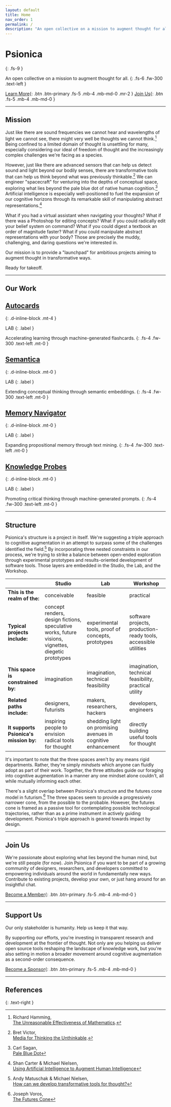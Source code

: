 ```yaml
---
layout: default
title: Home
nav_order: 1
permalink: /
description: "An open collective on a mission to augment thought for all."
---
```


# Psionica
{: .fs-9 }

An open collective on a mission to augment thought for all.
{: .fs-6 .fw-300 .text-left }

[Learn More](./#mission){: .btn .btn-primary .fs-5 .mb-4 .mb-md-0 .mr-2 } [Join Us](./#join-us){: .btn .fs-5 .mb-4 .mb-md-0 }

---

## Mission

Just like there are sound frequencies we cannot hear and wavelengths of light we cannot see, there might very well be thoughts we cannot think.[^1] Being confined to a limited domain of thought is unsettling for many, especially considering our ideal of freedom of thought and the increasingly complex challenges we're facing as a species.

However, just like there are advanced sensors that can help us detect sound and light beyond our bodily senses, there are transformative tools that can help us think beyond what was previously thinkable.[^2] We can engineer "spacecraft" for venturing into the depths of conceptual space, exploring what lies beyond the pale blue dot of native human cognition.[^3] Artificial intelligence is especially well-positioned to fuel the expansion of our cognitive horizons through its remarkable skill of manipulating abstract representations.[^5]

What if you had a virtual assistant when navigating your thoughts? What if there was a Photoshop for editing concepts? What if you could radically edit your belief system on command? What if you could digest a textbook an order of magnitude faster? What if you could manipulate abstract representations with your body? Those are precisely the muddy, challenging, and daring questions we're interested in.

Our mission is to provide a "launchpad" for ambitious projects aiming to augment thought in transformative ways.

Ready for takeoff.

---

## Our Work

## [Autocards](/docs/lab/autocards)
{: .d-inline-block .mt-4 }

LAB
{: .label }

Accelerating learning through machine-generated flashcards.
{: .fs-4 .fw-300 .text-left .mt-0 }

## [Semantica](/docs/lab/semantica)
{: .d-inline-block .mt-0 }

LAB
{: .label }

Extending conceptual thinking through semantic embeddings.
{: .fs-4 .fw-300 .text-left .mt-0 }

## [Memory Navigator](/docs/lab/memnav)
{: .d-inline-block .mt-0 }

LAB
{: .label }

Expanding propositional memory through text mining.
{: .fs-4 .fw-300 .text-left .mt-0 }

## [Knowledge Probes](/docs/lab/k-probes)
{: .d-inline-block .mt-0 }

LAB
{: .label }

Promoting critical thinking through machine-generated prompts.
{: .fs-4 .fw-300 .text-left .mt-0 }

---

## Structure

Psionica's structure is a project in itself. We're suggesting a triple approach to cognitive augmentation in an attempt to surpass some of the challenges identified the field.[^4] By incorporating three nested constraints in our process, we're trying to strike a balance between open-ended exploration through experimental prototypes and results-oriented development of software tools. Those layers are embedded in the Studio, the Lab, and the Workshop.

|  | Studio | Lab | Workshop |
|-|-|-|-|
| **This is the realm of the:** | conceivable | feasible | practical |
| **Typical projects include:** | concept renders, design fictions, speculative works, future visions, vignettes, diegetic prototypes | experimental tools, proof of concepts, prototypes | software projects, production-ready tools, accessible utilities |
| **This space is constrained by:** | imagination | imagination, technical feasibility | imagination, technical feasibility, practical utility |
| **Related paths include:** | designers, futurists | makers, researchers, hackers | developers, engineers |
| **It supports Psionica's mission by:** | inspiring people to envision radical tools for thought | shedding light on promising avenues in cognitive enhancement | directly building useful tools for thought |

It's important to note that the three spaces aren't by any means rigid departments. Rather, they're simply *mindsets* which anyone can fluidly adopt as part of their work. Together, the three attitudes guide our foraging into cognitive augmentation in a manner any one mindset alone couldn't, all while mutually informing each other.

There's a slight overlap between Psionica's structure and the futures cone model in futurism.[^6] The three spaces seem to provide a progressively narrower cone, from the possible to the probable. However, the futures cone is framed as a passive tool for contemplating possible technological trajectories, rather than as a prime instrument in actively guiding development. Psionica's triple approach is geared towards impact by design.

---

## Join Us

We're passionate about exploring what lies beyond the human mind, but we're still people (for now). Join Psionica if you want to be part of a growing community of designers, researchers, and developers committed to empowering individuals around the world in fundamentally new ways. Contribute to existing projects, develop your own, or just hang around for an insightful chat.

[Become a Member](https://discord.gg/MJZDdXkFGa){: .btn .btn-primary .fs-5 .mb-4 .mb-md-0 }

---

## Support Us

Our only stakeholder is humanity. Help us keep it that way.

By supporting our efforts, you're investing in transparent research and development at the frontier of thought. Not only are you helping us deliver open source tools reshaping the landscape of knowledge work, but you're also setting in motion a broader movement around cognitive augmentation as a second-order consequence. 

[Become a Sponsor](https://opencollective.com/){: .btn .btn-primary .fs-5 .mb-4 .mb-md-0 }

---

## References

{: .text-right }
[^1]: Richard Hamming,<br/>[The Unreasonable Effectiveness of Mathematics](https://www.dartmouth.edu/~matc/MathDrama/reading/Hamming.html).
[^2]: Bret Victor,<br/>[Media for Thinking the Unthinkable](http://worrydream.com/MediaForThinkingTheUnthinkable/).
[^3]: Carl Sagan,<br/>[Pale Blue Dot](https://www.youtube.com/watch?v=GO5FwsblpT8)
[^4]: Andy Matuschak & Michael Nielsen,<br/>[How can we develop transformative tools for thought?](https://numinous.productions/ttft/#why-not-more-work)
[^5]: Shan Carter & Michael Nielsen,<br/>[Using Artificial Intelligence to Augment Human Intelligence](https://distill.pub/2017/aia/)
[^6]: Joseph Voros,<br/>[The Futures Cone](https://thevoroscope.com/2017/02/24/the-futures-cone-use-and-history/)
